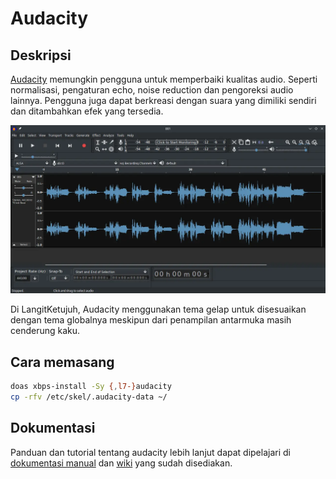# Audacity

## Deskripsi

[Audacity](https://audacityteam.org/) memungkin pengguna untuk memperbaiki kualitas audio. Seperti normalisasi, pengaturan echo, noise reduction dan pengoreksi audio lainnya. Pengguna juga dapat berkreasi dengan suara yang dimiliki sendiri dan ditambahkan efek yang tersedia.

![Audacity LangitKetujuh OS](../../media/image/audacity-langitketujuh-id.webp)

Di LangitKetujuh, Audacity menggunakan tema gelap untuk disesuaikan dengan tema globalnya meskipun dari penampilan antarmuka masih cenderung kaku.

## Cara memasang

```sh
doas xbps-install -Sy {,l7-}audacity
cp -rfv /etc/skel/.audacity-data ~/
```

## Dokumentasi

Panduan dan tutorial tentang audacity lebih lanjut dapat dipelajari di [dokumentasi manual](https://manual.audacityteam.org/) dan [wiki](https://wiki.audacityteam.org/wiki/Audacity_Wiki_Home_Page) yang sudah disediakan.
